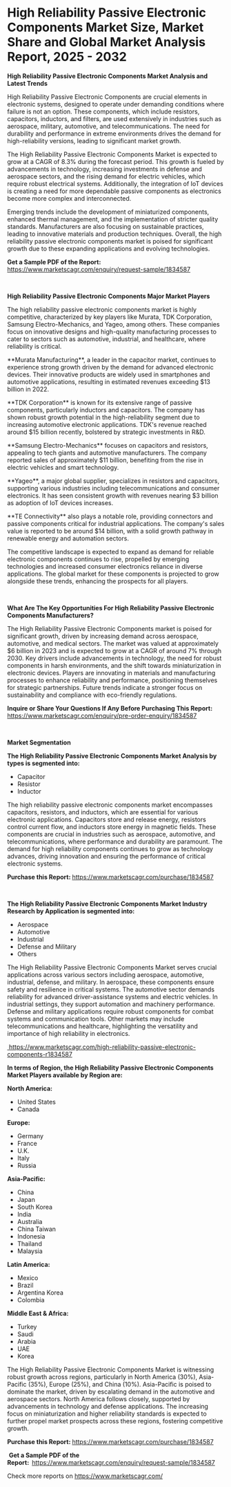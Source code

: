 <p><h1>High Reliability Passive Electronic Components Market Size, Market Share and Global Market Analysis Report, 2025 - 2032</h1></p><p><strong>High Reliability Passive Electronic Components Market Analysis and Latest Trends</strong></p>
<p><p>High Reliability Passive Electronic Components are crucial elements in electronic systems, designed to operate under demanding conditions where failure is not an option. These components, which include resistors, capacitors, inductors, and filters, are used extensively in industries such as aerospace, military, automotive, and telecommunications. The need for durability and performance in extreme environments drives the demand for high-reliability versions, leading to significant market growth.</p><p>The High Reliability Passive Electronic Components Market is expected to grow at a CAGR of 8.3% during the forecast period. This growth is fueled by advancements in technology, increasing investments in defense and aerospace sectors, and the rising demand for electric vehicles, which require robust electrical systems. Additionally, the integration of IoT devices is creating a need for more dependable passive components as electronics become more complex and interconnected.</p><p>Emerging trends include the development of miniaturized components, enhanced thermal management, and the implementation of stricter quality standards. Manufacturers are also focusing on sustainable practices, leading to innovative materials and production techniques. Overall, the high reliability passive electronic components market is poised for significant growth due to these expanding applications and evolving technologies.</p></p>
<p><strong>Get a Sample PDF of the Report:&nbsp;</strong> <a href="https://www.marketscagr.com/enquiry/request-sample/1834587?utm_campaign=3045&utm_medium=2&utm_source=Github&utm_content=ia&utm_term=05032025&utm_id=high-reliability-passive-electronic-components">https://www.marketscagr.com/enquiry/request-sample/1834587</a></p>
<p>&nbsp;</p>
<p><strong>High Reliability Passive Electronic Components Major Market Players</strong></p>
<p><p>The high reliability passive electronic components market is highly competitive, characterized by key players like Murata, TDK Corporation, Samsung Electro-Mechanics, and Yageo, among others. These companies focus on innovative designs and high-quality manufacturing processes to cater to sectors such as automotive, industrial, and healthcare, where reliability is critical.</p><p>**Murata Manufacturing**, a leader in the capacitor market, continues to experience strong growth driven by the demand for advanced electronic devices. Their innovative products are widely used in smartphones and automotive applications, resulting in estimated revenues exceeding $13 billion in 2022.</p><p>**TDK Corporation** is known for its extensive range of passive components, particularly inductors and capacitors. The company has shown robust growth potential in the high-reliability segment due to increasing automotive electronic applications. TDK's revenue reached around $15 billion recently, bolstered by strategic investments in R&D.</p><p>**Samsung Electro-Mechanics** focuses on capacitors and resistors, appealing to tech giants and automotive manufacturers. The company reported sales of approximately $11 billion, benefiting from the rise in electric vehicles and smart technology.</p><p>**Yageo**, a major global supplier, specializes in resistors and capacitors, supporting various industries including telecommunications and consumer electronics. It has seen consistent growth with revenues nearing $3 billion as adoption of IoT devices increases.</p><p>**TE Connectivity** also plays a notable role, providing connectors and passive components critical for industrial applications. The company's sales value is reported to be around $14 billion, with a solid growth pathway in renewable energy and automation sectors.</p><p>The competitive landscape is expected to expand as demand for reliable electronic components continues to rise, propelled by emerging technologies and increased consumer electronics reliance in diverse applications. The global market for these components is projected to grow alongside these trends, enhancing the prospects for all players.</p></p>
<p>&nbsp;</p>
<p><strong>What Are The Key Opportunities For High Reliability Passive Electronic Components Manufacturers?</strong></p>
<p><p>The High Reliability Passive Electronic Components market is poised for significant growth, driven by increasing demand across aerospace, automotive, and medical sectors. The market was valued at approximately $6 billion in 2023 and is expected to grow at a CAGR of around 7% through 2030. Key drivers include advancements in technology, the need for robust components in harsh environments, and the shift towards miniaturization in electronic devices. Players are innovating in materials and manufacturing processes to enhance reliability and performance, positioning themselves for strategic partnerships. Future trends indicate a stronger focus on sustainability and compliance with eco-friendly regulations.</p></p>
<p><strong>Inquire or Share Your Questions If Any Before Purchasing This Report:</strong> <a href="https://www.marketscagr.com/enquiry/pre-order-enquiry/1834587?utm_campaign=3045&utm_medium=2&utm_source=Github&utm_content=ia&utm_term=05032025&utm_id=high-reliability-passive-electronic-components">https://www.marketscagr.com/enquiry/pre-order-enquiry/1834587</a></p>
<p>&nbsp;</p>
<p><strong>Market Segmentation</strong></p>
<p><strong>The High Reliability Passive Electronic Components Market Analysis by types is segmented into:</strong></p>
<p><ul><li>Capacitor</li><li>Resistor</li><li>Inductor</li></ul></p>
<p><p>The high reliability passive electronic components market encompasses capacitors, resistors, and inductors, which are essential for various electronic applications. Capacitors store and release energy, resistors control current flow, and inductors store energy in magnetic fields. These components are crucial in industries such as aerospace, automotive, and telecommunications, where performance and durability are paramount. The demand for high reliability components continues to grow as technology advances, driving innovation and ensuring the performance of critical electronic systems.</p></p>
<p><strong>Purchase this Report:&nbsp;</strong><a href="https://www.marketscagr.com/purchase/1834587?utm_campaign=3045&utm_medium=2&utm_source=Github&utm_content=ia&utm_term=05032025&utm_id=high-reliability-passive-electronic-components">https://www.marketscagr.com/purchase/1834587</a></p>
<p>&nbsp;</p>
<p><strong>The High Reliability Passive Electronic Components Market Industry Research by Application is segmented into:</strong></p>
<p><ul><li>Aerospace</li><li>Automotive</li><li>Industrial</li><li>Defense and Military</li><li>Others</li></ul></p>
<p><p>The High Reliability Passive Electronic Components Market serves crucial applications across various sectors including aerospace, automotive, industrial, defense, and military. In aerospace, these components ensure safety and resilience in critical systems. The automotive sector demands reliability for advanced driver-assistance systems and electric vehicles. In industrial settings, they support automation and machinery performance. Defense and military applications require robust components for combat systems and communication tools. Other markets may include telecommunications and healthcare, highlighting the versatility and importance of high reliability in electronics.</p></p>
<p><a href="https://www.marketscagr.com/high-reliability-passive-electronic-components-r1834587?utm_campaign=3045&utm_medium=2&utm_source=Github&utm_content=ia&utm_term=05032025&utm_id=high-reliability-passive-electronic-components">&nbsp;https://www.marketscagr.com/high-reliability-passive-electronic-components-r1834587</a></p>
<p><strong>In terms of Region, the High Reliability Passive Electronic Components Market Players available by Region are:</strong></p>
<p>
    <p> <strong> North America: </strong>
        <ul>
            <li>United States</li>
            <li>Canada</li>
        </ul>
        </p> 
    <p> <strong> Europe: </strong>
        <ul>
            <li>Germany</li>
            <li>France</li>
            <li>U.K.</li>
            <li>Italy</li>
            <li>Russia</li>
        </ul>
        </p> 
    <p> <strong> Asia-Pacific: </strong>
        <ul>
            <li>China</li>
            <li>Japan</li>
            <li>South Korea</li>
            <li>India</li>
            <li>Australia</li>
            <li>China Taiwan</li>
            <li>Indonesia</li>
            <li>Thailand</li>
            <li>Malaysia</li>
        </ul>
        </p> 
    <p> <strong> Latin America: </strong>
        <ul>
            <li>Mexico</li>
            <li>Brazil</li>
            <li>Argentina Korea</li>
            <li>Colombia</li>
        </ul>
        </p> 
    <p> <strong> Middle East & Africa: </strong>
        <ul>
            <li>Turkey</li>
            <li>Saudi</li>
            <li>Arabia</li>
            <li>UAE</li>
            <li>Korea</li>
        </ul>
    </p>
    </p>
<p><p>The High Reliability Passive Electronic Components Market is witnessing robust growth across regions, particularly in North America (30%), Asia-Pacific (35%), Europe (25%), and China (10%). Asia-Pacific is poised to dominate the market, driven by escalating demand in the automotive and aerospace sectors. North America follows closely, supported by advancements in technology and defense applications. The increasing focus on miniaturization and higher reliability standards is expected to further propel market prospects across these regions, fostering competitive growth.</p></p>
<p><strong>Purchase this Report: </strong><a href="https://www.marketscagr.com/purchase/1834587?utm_campaign=3045&utm_medium=2&utm_source=Github&utm_content=ia&utm_term=05032025&utm_id=high-reliability-passive-electronic-components">https://www.marketscagr.com/purchase/1834587</a></p>
<p>&nbsp;<strong>Get a Sample PDF of the Report:&nbsp;&nbsp;</strong><a href="https://www.marketscagr.com/enquiry/request-sample/1834587?utm_campaign=3045&utm_medium=2&utm_source=Github&utm_content=ia&utm_term=05032025&utm_id=high-reliability-passive-electronic-components">https://www.marketscagr.com/enquiry/request-sample/1834587</a></p>
<p><strong></strong></p>
<p>Check more reports on <a href="https://www.marketscagr.com/?utm_campaign=3045&utm_medium=2&utm_source=Github&utm_content=ia&utm_term=05032025&utm_id=high-reliability-passive-electronic-components">https://www.marketscagr.com/</a></p>